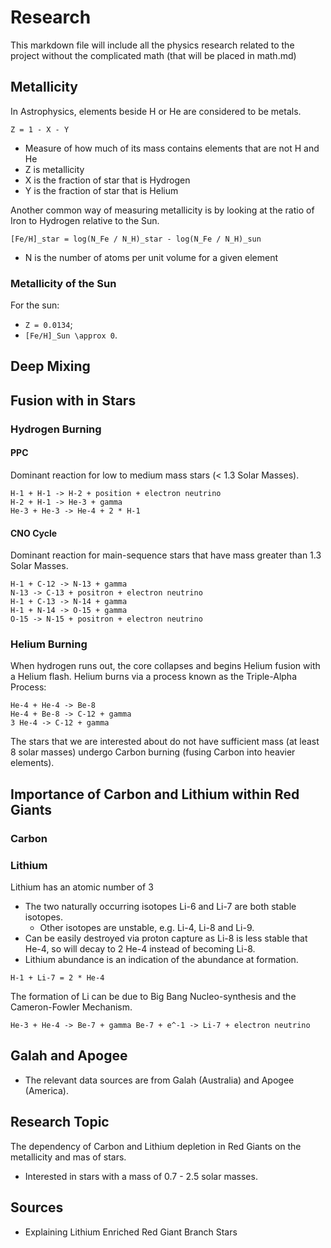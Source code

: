 # Research

This markdown file will include all the physics research related to the project without the complicated math (that will
be placed in math.md)

## Metallicity

In Astrophysics, elements beside H or He are considered to be metals.

```
Z = 1 - X - Y
```

- Measure of how much of its mass contains elements that are not H and He
- Z is metallicity 
- X is the fraction of star that is Hydrogen
- Y is the fraction of star that is Helium

Another common way of measuring metallicity is by looking at the ratio of Iron
to Hydrogen relative to the Sun.

```
[Fe/H]_star = log(N_Fe / N_H)_star - log(N_Fe / N_H)_sun
```

- N is the number of atoms per unit volume for a given element

### Metallicity of the Sun

For the sun:

- `Z = 0.0134`;
- `[Fe/H]_Sun \approx 0`.

## Deep Mixing


## Fusion with in Stars


### Hydrogen Burning
#### PPC

Dominant reaction for low to medium mass stars (< 1.3 Solar Masses).

```text
H-1 + H-1 -> H-2 + position + electron neutrino
H-2 + H-1 -> He-3 + gamma
He-3 + He-3 -> He-4 + 2 * H-1
```

#### CNO Cycle

Dominant reaction for main-sequence stars that have mass greater than 1.3 Solar Masses.
```text
H-1 + C-12 -> N-13 + gamma
N-13 -> C-13 + positron + electron neutrino
H-1 + C-13 -> N-14 + gamma
H-1 + N-14 -> O-15 + gamma
O-15 -> N-15 + positron + electron neutrino
```


### Helium Burning

When hydrogen runs out, the core collapses and begins Helium fusion with a Helium flash.
Helium burns via a process known as the Triple-Alpha Process:
```
He-4 + He-4 -> Be-8
He-4 + Be-8 -> C-12 + gamma
3 He-4 -> C-12 + gamma 
```

The stars that we are interested about do not have sufficient mass (at least 8 solar masses) undergo
Carbon burning (fusing Carbon into heavier elements).

## Importance of Carbon and Lithium within Red Giants


### Carbon

### Lithium
Lithium has an atomic number of 3

- The two naturally occurring isotopes Li-6 and Li-7 are both stable isotopes.
	- Other isotopes are unstable, e.g. Li-4, Li-8 and Li-9.
- Can be easily destroyed via proton capture as Li-8 is less stable that He-4,
  so will decay to 2 He-4 instead of becoming Li-8.
- Lithium abundance is an indication of the abundance at formation.

```
H-1 + Li-7 = 2 * He-4
```
The formation of Li can be due to Big Bang Nucleo-synthesis and the Cameron-Fowler Mechanism.
```
He-3 + He-4 -> Be-7 + gamma Be-7 + e^-1 -> Li-7 + electron neutrino
```


## Galah and Apogee

- The relevant data sources are from Galah (Australia) and Apogee (America).


## Research Topic

The dependency of Carbon and Lithium depletion in Red Giants on the metallicity and mas of stars.

- Interested in stars with a mass of 0.7 - 2.5 solar masses.


## Sources

- Explaining Lithium Enriched Red Giant Branch Stars